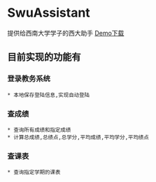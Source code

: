 # SwuAssistant

提供给西南大学学子的西大助手
[Demo下载](https://raw.githubusercontent.com/Mran/SwuAssistant/master/app/app-release.apk) 
## 目前实现的功能有
### 登录教务系统

    * 本地保存登陆信息,实现自动登陆
### 查成绩

    * 查询所有成绩和指定成绩
    * 计算总成绩,总绩点,总学分,平均成绩,平均学分,平均绩点
### 查课表
    * 查询指定学期的课表